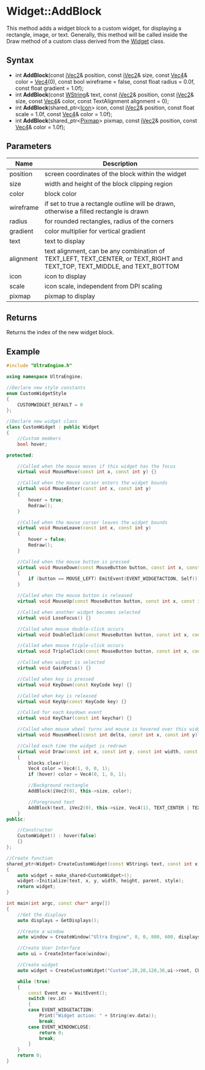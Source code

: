 # Widget::AddBlock

This method adds a widget block to a custom widget, for displaying a rectangle, image, or text. Generally, this method will be called inside the Draw method of a custom class derived from the [Widget](Widget.md) class.

## Syntax

- int **AddBlock**(const [iVec2](iVec2)& position, const [iVec2](iVec2)& size, const [Vec4](Vec4)& color = [Vec4](Vec4)(0), const bool wireframe = false, const float radius = 0.0f, const float gradient = 1.0f);
- int **AddBlock**(const [WString](WString.md)& text, const [iVec2](iVec2)& position, const [iVec2](iVec2)& size, const [Vec4](Vec4)& color, const TextAlignment alignment = 0);
- int **AddBlock**(shared_ptr<[Icon](Icon.md)> icon, const [iVec2](iVec2)& position, const float scale = 1.0f, const [Vec4](Vec4)& color = 1.0f);
- int **AddBlock**(shared_ptr<[Pixmap](Pixmap.md)> pixmap, const [iVec2](iVec2)& position, const [Vec4](Vec4)& color = 1.0f);

## Parameters

| Name | Description |
|---|---|
| position | screen coordinates of the block within the widget |
| size | width and height of the block clipping region |
| color | block color |
| wireframe | if set to true a rectangle outline will be drawn, otherwise a filled rectangle is drawn |
| radius | for rounded rectangles, radius of the corners |
| gradient | color multiplier for vertical gradient |
| text | text to display |
| alignment | text alignment, can be any combination of TEXT_LEFT, TEXT_CENTER, or TEXT_RIGHT and TEXT_TOP, TEXT_MIDDLE, and TEXT_BOTTOM
| icon | icon to display |
| scale | icon scale, independent from DPI scaling |
| pixmap | pixmap to display 

## Returns
Returns the index of the new widget block.

## Example

```c++
#include "UltraEngine.h"

using namespace UltraEngine;

//Declare new style constants
enum CustomWidgetStyle
{
    CUSTOMWIDGET_DEFAULT = 0
};

//Declare new widget class
class CustomWidget : public Widget
{
    //Custom members
    bool hover;

protected:

    //Called when the mouse moves if this widget has the focus
    virtual void MouseMove(const int x, const int y) {}

    //Called when the mouse cursor enters the widget bounds
    virtual void MouseEnter(const int x, const int y)
    {
        hover = true;
        Redraw();
    }

    //Called when the mouse cursor leaves the widget bounds
    virtual void MouseLeave(const int x, const int y)
    {
        hover = false;
        Redraw();
    }

    //Called when the mouse button is pressed
    virtual void MouseDown(const MouseButton button, const int x, const int y)
    {
        if (button == MOUSE_LEFT) EmitEvent(EVENT_WIDGETACTION, Self());
    }

    //Called when the mouse button is released
    virtual void MouseUp(const MouseButton button, const int x, const int y) {}

    //Called when another widget becomes selected
    virtual void LoseFocus() {}

    //Called when mouse double-click occurs
    virtual void DoubleClick(const MouseButton button, const int x, const int y) {}

    //Called when mouse triple-click occurs
    virtual void TripleClick(const MouseButton button, const int x, const int y) {}

    //Called when widget is selected
    virtual void GainFocus() {}

    //Called when key is pressed
    virtual void KeyDown(const KeyCode key) {}

    //Called when key is released
    virtual void KeyUp(const KeyCode key) {}

    //Called for each keydown event
    virtual void KeyChar(const int keychar) {}

    //Called when mouse wheel turns and mouse is hovered over this widget
    virtual void MouseWheel(const int delta, const int x, const int y) {}

    //Called each time the widget is redrawn
    virtual void Draw(const int x, const int y, const int width, const int height)
    {
        blocks.clear();
        Vec4 color = Vec4(1, 0, 0, 1);
        if (hover) color = Vec4(0, 1, 0, 1);

        //Background rectangle
        AddBlock(iVec2(0), this->size, color);

        //Foreground text
        AddBlock(text, iVec2(0), this->size, Vec4(1), TEXT_CENTER | TEXT_MIDDLE);
    }
public:

    //Constructor
    CustomWidget() : hover(false)
    {}
};

//Create function
shared_ptr<Widget> CreateCustomWidget(const WString& text, const int x, const int y, const int width, const int height, shared_ptr<Widget> parent, const CustomWidgetStyle style)
{
    auto widget = make_shared<CustomWidget>();
    widget->Initialize(text, x, y, width, height, parent, style);
    return widget;
}

int main(int argc, const char* argv[])
{
    //Get the displays
    auto displays = GetDisplays();

    //Create a window
    auto window = CreateWindow("Ultra Engine", 0, 0, 800, 600, displays[0]);

    //Create User Interface
    auto ui = CreateInterface(window);

    //Create widget
    auto widget = CreateCustomWidget("Custom",20,20,120,36,ui->root, CUSTOMWIDGET_DEFAULT);

    while (true)
    {
        const Event ev = WaitEvent();
        switch (ev.id)
        {
        case EVENT_WIDGETACTION:
            Print("Widget action: " + String(ev.data));
            break;
        case EVENT_WINDOWCLOSE:
            return 0;
            break;
        }
    }
    return 0;
}
```
